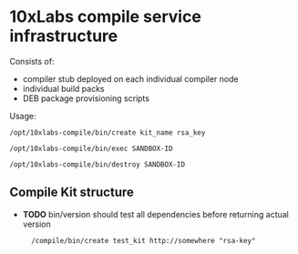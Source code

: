 # 10xLabs compile service infrastructure

Consists of:
* compiler stub deployed on each individual compiler node
* individual build packs
* DEB package provisioning scripts

Usage:

	/opt/10xlabs-compile/bin/create kit_name rsa_key

	/opt/10xlabs-compile/bin/exec SANDBOX-ID

	/opt/10xlabs-compile/bin/destroy SANDBOX-ID 


## Compile Kit structure

* **TODO** bin/version should test all dependencies before returning actual version


		/compile/bin/create test_kit http://somewhere "rsa-key"